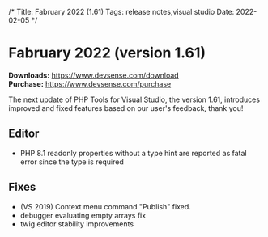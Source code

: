 /*
Title: Fabruary 2022 (1.61)
Tags: release notes,visual studio
Date: 2022-02-05
*/

# Fabruary 2022 (version 1.61)

**Downloads:** https://www.devsense.com/download<br/>
**Purchase:** https://www.devsense.com/purchase

The next update of PHP Tools for Visual Studio, the version 1.61, introduces improved and fixed features based on our user's feedback, thank you!

## Editor

- PHP 8.1 readonly properties without a type hint are reported as fatal error since the type is required

## Fixes

- (VS 2019) Context menu command "Publish" fixed.
- debugger evaluating empty arrays fix
- twig editor stability improvements
